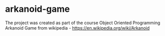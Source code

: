 # arkanoid-game

The project was created as part of the course Object Oriented Programming
Arkanoid Game from wikipedia - https://en.wikipedia.org/wiki/Arkanoid
